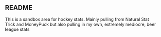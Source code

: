 ## README

This is a sandbox area for hockey stats. Mainly pulling from Natural Stat Trick and MoneyPuck 
but also pulling in my own, extremely mediocre, beer league stats